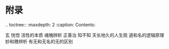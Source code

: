     
附录
=====

.. toctree::
  :maxdepth: 2
  :caption: Contents:

  玄
  恍惚
  活性的本质
  魂魄辨析
  正善治
  知不知
  天长地久的人生观
  道和名的逻辑原理
  妙和徼辨析
  有无和无名的无的区别
